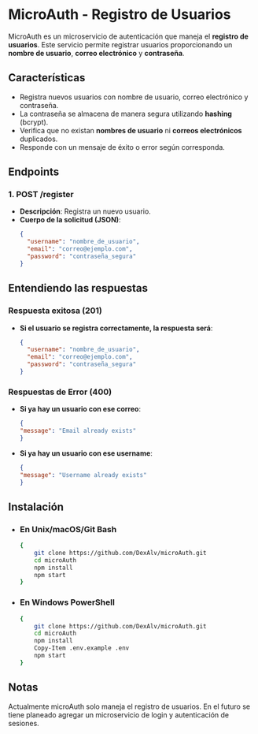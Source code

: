 # MicroAuth - Registro de Usuarios

MicroAuth es un microservicio de autenticación que maneja el **registro de usuarios**. Este servicio permite registrar usuarios proporcionando un **nombre de usuario**, **correo electrónico** y **contraseña**.

## Características

- Registra nuevos usuarios con nombre de usuario, correo electrónico y contraseña.
- La contraseña se almacena de manera segura utilizando **hashing** (bcrypt).
- Verifica que no existan **nombres de usuario** ni **correos electrónicos** duplicados.
- Responde con un mensaje de éxito o error según corresponda.

## Endpoints

### 1. **POST /register**

- **Descripción**: Registra un nuevo usuario.
- **Cuerpo de la solicitud (JSON)**:
  ```json
  {
    "username": "nombre_de_usuario",
    "email": "correo@ejemplo.com",
    "password": "contraseña_segura"
  }

## Entendiendo las respuestas

### Respuesta exitosa (201)

- **Si el usuario se registra correctamente, la respuesta será**:
  ```json
  {
    "username": "nombre_de_usuario",
    "email": "correo@ejemplo.com",
    "password": "contraseña_segura"
  }

### Respuestas de Error (400)

- **Si ya hay un usuario con ese correo**:
    ```json
    {
    "message": "Email already exists"
    }

- **Si ya hay un usuario con ese username**:
    ```json
    {
    "message": "Username already exists"
    }

## Instalación
- ### En Unix/macOS/Git Bash
    ```bash
    {
        git clone https://github.com/DexAlv/microAuth.git
        cd microAuth
        npm install
        npm start
    }
- ### En Windows PowerShell
    ```bash
    {
        git clone https://github.com/DexAlv/microAuth.git
        cd microAuth
        npm install
        Copy-Item .env.example .env
        npm start
    }

## Notas
Actualmente microAuth solo maneja el registro de usuarios. En el futuro se tiene planeado agregar un microservicio de login y autenticación de sesiones.